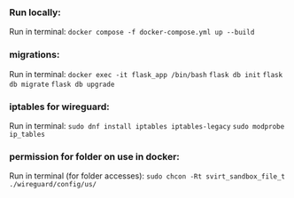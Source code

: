 ### Run locally:
Run in terminal:
`docker compose -f docker-compose.yml up --build`  

### migrations:
Run in terminal:
`docker exec -it flask_app /bin/bash`
`flask db init`
`flask db migrate`
`flask db upgrade`

### iptables for wireguard:
Run in terminal:
`sudo dnf install iptables iptables-legacy`
`sudo modprobe ip_tables`

### permission for folder on use in docker:
Run in terminal (for folder accesses):
`sudo chcon -Rt svirt_sandbox_file_t ./wireguard/config/us/`